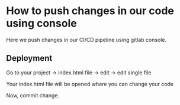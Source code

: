 
# How to push changes in our code using console 

Here we push changes in our CI/CD pipeline using gitlab console.
## Deployment

Go to your project -> index.html file -> edit -> edit single file 

Your index.html file will be opened where you can change your code 

Now, commit change. 

